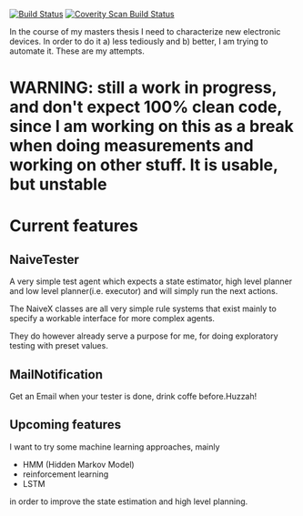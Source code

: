 [![Build Status](https://travis-ci.org/wojcech/autotester.svg?branch=master)](https://travis-ci.org/wojcech/autotester)
[![Coverity Scan Build Status](https://scan.coverity.com/projects/10104/badge.svg)](https://scan.coverity.com/projects/wojcech-autotester)

In the course of my masters thesis I need to characterize new electronic devices.
In order to do it a) less tediously and b) better, I am trying to automate it.
These are my attempts.
# WARNING: still a work in progress, and don't expect 100% clean code, since I am working on this as a break when doing measurements and working on other stuff. It is usable, but unstable


# Current features

## NaiveTester

A very simple test agent which expects a state estimator, high level planner and low level planner(i.e. executor) and will
simply run the next actions.

The NaiveX classes are all very simple rule systems that exist mainly to specify a workable interface for more complex agents.

They do however already serve a purpose for me, for doing exploratory testing with preset values.



## MailNotification

Get an Email when your tester is done, drink coffe before.Huzzah!


## Upcoming features

I want to try some machine learning approaches, mainly

* HMM (Hidden Markov Model)
* reinforcement learning
* LSTM

in order to improve the  state estimation and high level planning.
